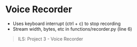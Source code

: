 # Voice Recorder
- Uses keyboard interrupt (ctrl + c) to stop recording
- Stream width, bytes, etc in functions/recorder.py (line 6)

> ILS: Project 3 - Voice Recorder
